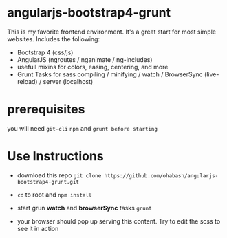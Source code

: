 # angularjs-bootstrap4-grunt

This is my favorite frontend environment. It's a great start for most simple websites. Includes the following:

 * Bootstrap 4 (css/js)
 * AngularJS (ngroutes / nganimate / ng-includes)
 * usefull mixins for colors, easing, centering, and more
 * Grunt Tasks for sass compiling / minifying / watch / BrowserSync (live-reload) / server (localhost)

# prerequisites
you will need `git-cli` `npm` and `grunt before starting`


# Use Instructions

* download this repo `git clone https://github.com/ohabash/angularjs-bootstrap4-grunt.git`

* `cd` to root and `npm install`

* start grun __watch__ and __browserSync__ tasks `grunt`

* your browser should pop up serving this content. Try to edit the scss to see it in action